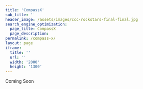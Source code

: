```yaml
---
title: 'CompassX'
sub_title: ''
header_image: /assets/images/ccc-rockstars-final-final.jpg
search_engine_optimization:
  page_title: CompassX
  page_description: 
permalink: /compass-x/
layout: page
iframe:
  title: ''
  url: ''
  width: '2000'
  height: '1300'
---
```

Coming Soon

<div id="card-element"></div>
<script src="https://js.stripe.com/v3/"></script>

<script>
var stripe = Stripe('pk_live_nl5PAwGu1qrf1GvfBwUgI6iR');

var elements = stripe.elements();

var card = elements.create('card');

card.mount('#card-element');

</script>